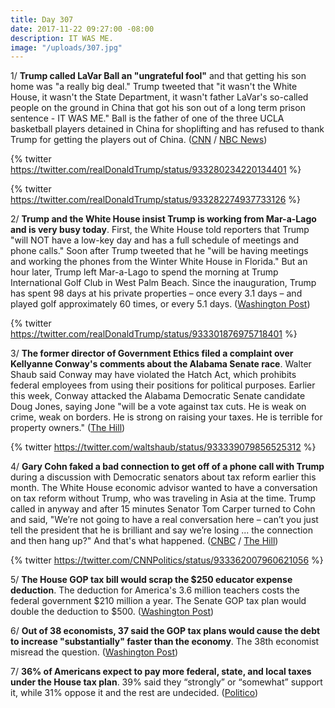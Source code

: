 ```yaml
---
title: Day 307
date: 2017-11-22 09:27:00 -08:00
description: IT WAS ME.
image: "/uploads/307.jpg"
---
```


1/ **Trump called LaVar Ball an "ungrateful fool"** and that getting his son home was "a really big deal." Trump tweeted that "it wasn't the White House, it wasn't the State Department, it wasn't father LaVar's so-called people on the ground in China that got his son out of a long term prison sentence - IT WAS ME." Ball is the father of one of the three UCLA basketball players detained in China for shoplifting and has refused to thank Trump for getting the players out of China. ([CNN](https://www.cnn.com/2017/11/22/politics/trump-lavar-ball-tweets/index.html) / [NBC News](https://www.nbcnews.com/politics/donald-trump/president-trump-rips-lavar-ball-yet-again-blasting-him-fool-n823211))

{% twitter https://twitter.com/realDonaldTrump/status/933280234220134401 %}

{% twitter https://twitter.com/realDonaldTrump/status/933282274937733126 %}

2/ **Trump and the White House insist Trump is working from Mar-a-Lago and is very busy today**. First, the White House told reporters that Trump "will NOT have a low-key day and has a full schedule of meetings and phone calls." Soon after Trump tweeted that he "will be having meetings and working the phones from the Winter White House in Florida." But an hour later, Trump left Mar-a-Lago to spend the morning at Trump International Golf Club in West Palm Beach. Since the inauguration, Trump has spent 98 days at his private properties – once every 3.1 days – and played golf approximately 60 times, or every 5.1 days. ([Washington Post](https://www.washingtonpost.com/news/politics/wp/2017/11/22/trumps-team-insists-he-has-a-full-schedule-an-hour-before-he-goes-golfing/))

{% twitter https://twitter.com/realDonaldTrump/status/933301876975718401 %}

3/ **The former director of Government Ethics filed a complaint over Kellyanne Conway's comments about the Alabama Senate race**. Walter Shaub said Conway may have violated the Hatch Act, which prohibits federal employees from using their positions for political purposes. Earlier this week, Conway attacked the Alabama Democratic Senate candidate Doug Jones, saying Jone "will be a vote against tax cuts. He is weak on crime, weak on borders. He is strong on raising your taxes. He is terrible for property owners."  ([The Hill](http://thehill.com/homenews/administration/361528-former-ethics-chief-files-complaint-after-conways-comments-on-alabama))

{% twitter https://twitter.com/waltshaub/status/933339079856525312 %}

4/ **Gary Cohn faked a bad connection to get off of a phone call with Trump** during a discussion with Democratic senators about tax reform earlier this month. The White House economic advisor wanted to have a conversation on tax reform without Trump, who was traveling in Asia at the time. Trump called in anyway and after 15 minutes Senator Tom Carper turned to Cohn and said, "We’re not going to have a real conversation here – can’t you just tell the president that he is brilliant and say we’re losing ... the connection and then hang up?" And that's what happened. ([CNBC](https://www.cnbc.com/2017/11/22/tom-carper-says-gary-cohn-faked-bad-connection-to-get-off-trump-call.html) / [The Hill](http://thehill.com/homenews/house/361553-dem-senator-gary-cohn-faked-a-bad-connection-to-get-off-phone-call-with-trump))

{% twitter https://twitter.com/CNNPolitics/status/933362007960621056 %}

5/ **The House GOP tax bill would scrap the $250 educator expense deduction**. The deduction for America's 3.6 million teachers costs the federal government $210 million a year. The Senate GOP tax plan would double the deduction to $500. ([Washington Post](https://www.washingtonpost.com/news/wonk/wp/2017/11/22/house-republicans-have-a-little-known-plan-to-raise-taxes-on-teachers-by-2-billion/))

6/ **Out of 38 economists, 37 said the GOP tax plans would cause the debt to increase "substantially" faster than the economy**. The 38th economist misread the question. ([Washington Post](https://www.washingtonpost.com/news/wonk/wp/2017/11/22/37-of-38-economists-said-the-gop-tax-plans-would-grow-the-debt-the-38th-misread-the-question/))

7/ **36% of Americans expect to pay more federal, state, and local taxes under the House tax plan**. 39% said they “strongly” or “somewhat” support it, while 31% oppose it and the rest are undecided. ([Politico](https://www.politico.com/story/2017/11/22/poll-house-tax-plan-184169))